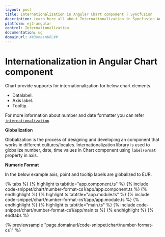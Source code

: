 ```yaml
---
layout: post
title: Internationalization in Angular Chart component | Syncfusion
description: Learn here all about Internationalization in Syncfusion Angular Chart component of Syncfusion Essential JS 2 and more.
platform: ej2-angular
control: Internationalization 
documentation: ug
domainurl: ##DomainURL##
---
```


# Internationalization in Angular Chart component

Chart provide supports for internationalization for below chart elements.

* Datalabel.
* Axis label.
* Tooltip.

For more information about number and date formatter you can refer
[`internationalization`](https://ej2.syncfusion.com/angular/documentation/chart/internationalization/?no-cache=1).

<!-- markdownlint-disable MD036 -->
**Globalization**

Globalization is the process of designing and developing an component that works in different
cultures/locales.  Internationalization  library is used to globalize number, date, time values in
Chart component using  `labelFormat` property in axis.

**Numeric Format**

In the below example axis, point  and tooltip labels are globalized to EUR.

{% tabs %}
{% highlight ts tabtitle="app.component.ts" %}
{% include code-snippet/chart/number-format-cs1/app/app.component.ts %}
{% endhighlight %}
{% highlight ts tabtitle="app.module.ts" %}
{% include code-snippet/chart/number-format-cs1/app/app.module.ts %}
{% endhighlight %}
{% highlight ts tabtitle="main.ts" %}
{% include code-snippet/chart/number-format-cs1/app/main.ts %}
{% endhighlight %}
{% endtabs %}
  
{% previewsample "page.domainurl/code-snippet/chart/number-format-cs1" %}